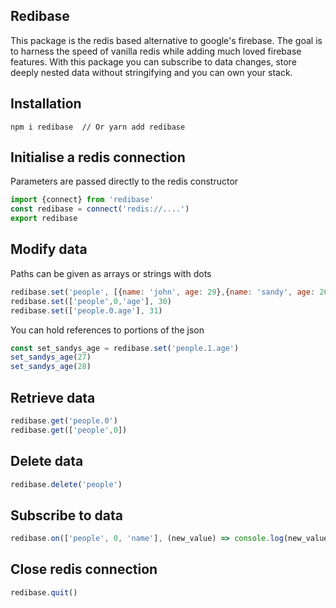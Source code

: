 ## Redibase

This package is the redis based alternative to google's firebase.
The goal is to harness the speed of vanilla redis while adding much loved firebase features.
With this package you can subscribe to data changes, store deeply nested data without stringifying and you can own your stack.


## Installation
```
npm i redibase  // Or yarn add redibase
```

## Initialise a redis connection
Parameters are passed directly to the redis constructor
```js
import {connect} from 'redibase'
const redibase = connect('redis://....')
export redibase
```
## Modify data
Paths can be given as arrays or strings with dots
```js
redibase.set('people', [{name: 'john', age: 29},{name: 'sandy', age: 26}])) 
redibase.set(['people',0,'age'], 30)
redibase.set(['people.0.age'], 31)
```
You can hold references to portions of the json
```js
const set_sandys_age = redibase.set('people.1.age')
set_sandys_age(27) 
set_sandys_age(28) 
```
## Retrieve data
```js
redibase.get('people.0')
redibase.get(['people',0])
```
## Delete data
```js
redibase.delete('people') 
```

## Subscribe to data
```js
redibase.on(['people', 0, 'name'], (new_value) => console.log(new_value))
```

## Close redis connection
```js
redibase.quit()
```


